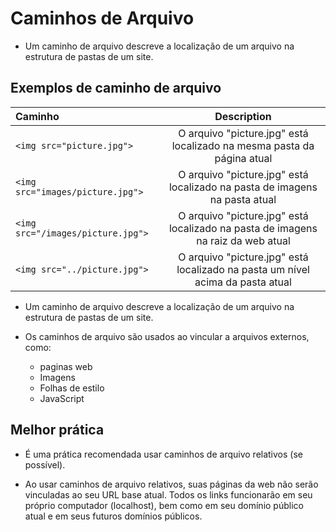 # Caminhos de Arquivo

* Um caminho de arquivo descreve a localização de um arquivo na estrutura de pastas de um site.

## Exemplos de caminho de arquivo

|**Caminho**|**Description**|
 :---------|:-------------:|
 ```<img src="picture.jpg">``` |O arquivo "picture.jpg" está localizado na mesma pasta da página atual|
```<img src="images/picture.jpg">```| O arquivo "picture.jpg" está localizado na pasta de imagens na pasta atual|
 ```<img src="/images/picture.jpg">```|O arquivo "picture.jpg" está localizado na pasta de imagens na raiz da web atual|
 ```<img src="../picture.jpg">``` |O arquivo "picture.jpg" está localizado na pasta um nível acima da pasta atual|

* Um caminho de arquivo descreve a localização de um arquivo na estrutura de pastas de um site.

* Os caminhos de arquivo são usados ​​ao vincular a arquivos externos, como:

    * paginas web
    * Imagens
    * Folhas de estilo
    * JavaScript

## Melhor prática

* É uma prática recomendada usar caminhos de arquivo relativos (se possível).

* Ao usar caminhos de arquivo relativos, suas páginas da web não serão vinculadas ao seu URL base atual. Todos os links funcionarão em seu próprio computador (localhost), bem como em seu domínio público atual e em seus futuros domínios públicos.
